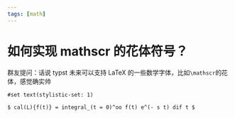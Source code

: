 ```yaml
---
tags: [math]
---
```

# 如何实现 mathscr 的花体符号？

群友提问：话说 typst 未来可以支持 LaTeX 的一些数学字体，比如`\mathscr`的花体，感觉确实帅

```typst
#set text(stylistic-set: 1)

$ cal(L){f(t)} = integral_(t = 0)^oo f(t) e^(- s t) dif t $
```
